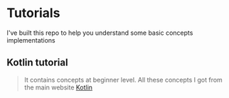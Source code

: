 # Tutorials
I've built this repo to help you understand some basic concepts implementations
## Kotlin tutorial
> It contains concepts at beginner level. All these concepts I got from the main website [Kotlin](https://kotlinlang.org/)

